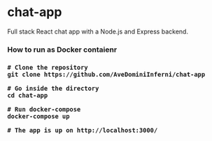 <h1>chat-app</h1>
Full stack React chat app with a Node.js and Express backend.
<h3>How to run as Docker contaienr<h3>
 
```
# Clone the repository
git clone https://github.com/AveDominiInferni/chat-app

# Go inside the directory
cd chat-app

# Run docker-compose
docker-compose up
 
# The app is up on http://localhost:3000/
```
